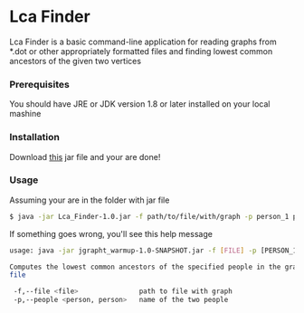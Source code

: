 # Lca Finder
Lca Finder is a basic command-line application for reading graphs from *.dot or other appropriately formatted files and finding lowest common ancestors of the given two vertices

### Prerequisites 
You should have JRE or JDK version 1.8 or later installed on your local mashine

### Installation
Download [this](Lca_Finder-1.0.jar) jar file and your are done!

### Usage

Assuming your are in the folder with jar file
```sh
$ java -jar Lca_Finder-1.0.jar -f path/to/file/with/graph -p person_1 person_2
```
If something goes wrong, you'll see this help message

```sh
usage: java -jar jgrapht_warmup-1.0-SNAPSHOT.jar -f [FILE] -p [PERSON_1, PERSON_2]

Computes the lowest common ancestors of the specified people in the graph, stored in the specified
file

 -f,--file <file>               path to file with graph
 -p,--people <person, person>   name of the two people
```